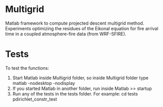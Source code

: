# Multigrid

Matlab framework to compute projected descent multigrid method. Experiments optimizing the residues of the Eikonal equation for fire arrival time in a coupled atmosphere-fire data (from WRF-SFIRE).

# Tests

To test the functions:
1) Start Matlab inside Multigrid folder, so inside Multigrid folder type
matlab -nodesktop -nodisplay
2) If you started Matlab in another folder, run inside Matlab
\>\> startup
3) Run any of the tests in the tests folder. For example:
cd tests
pdirichlet_constr_test
